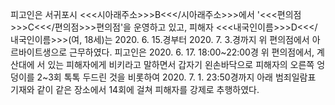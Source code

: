 피고인은 서귀포시 <<<시아래주소>>>B<<</시아래주소>>>에서 '<<<편의점>>>C<<</편의점>>>편의점'을 운영하고 있고, 피해자 <<<내국인이름>>>D<<</내국인이름>>>(여, 18세)는 2020. 6. 15.경부터 2020. 7. 3.경까지 위 편의점에서 아르바이트생으로 근무하였다.
피고인은 2020. 6. 17. 18:00~22:00경 위 편의점에서, 계산대에 서 있는 피해자에게 비키라고 말하면서 갑자기 왼손바닥으로 피해자의 오른쪽 엉덩이를 2~3회 톡톡 두드린 것을 비롯하여 2020. 7. 1. 23:50경까지 아래 범죄일람표 기재와 같이 같은 장소에서 14회에 걸쳐 피해자를 강제로 추행하였다.